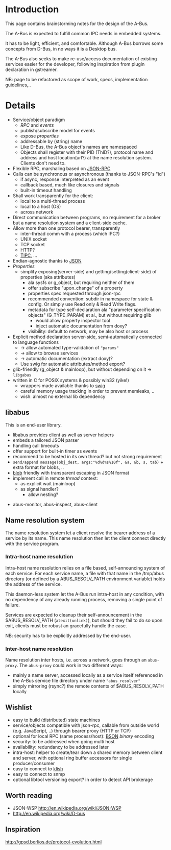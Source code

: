 # Introduction #

This page contains brainstorming notes for the design of the A-Bus.

The A-Bus is expected to fulfill common IPC needs in embedded systems.

It has to be light, efficient, and comfortable. Although A-Bus borrows some concepts from D-Bus, in no ways it is a Desktop bus.

The A-Bus also seeks to make re-use/access documentation of existing services easier for the developer, following inspiration from plugin declaration in gstreamer.

NB: page to be refactored as scope of work, specs, implementation guidelines,..

# Details #

  * Service/object paradigm
    * _RPC_ and _events_
    * publish/subscribe model for events
    * expose _properties_
    * addressable by (string) name
    * Like D-Bus, the A-Bus object's names are namespaced
    * Objects shall register with their PID (ThID?), protocol name and address and host location(url?) at the name resolution system. Clients don't need to.
  * Flexible RPC, marshaling based on [JSON-RPC](http://json-rpc.org/)
  * Calls can be synchronous or asynchronous (thanks to JSON-RPC's "id")
    * if async, response interpreted as an event
    * callback based, much like closures and signals
    * built-in timeout handling
  * Shall work transparently for the client:
    * local to a multi-thread process
    * local to a host (OS)
    * across network
  * Direct communication between programs, no requirement for a broker but a name resolution system and a client-side cache.
  * Allow more than one protocol bearer, transparently
    * inter-thread comm with a process (which IPC?)
    * UNIX socket
    * TCP socket
    * HTTP?
    * [TIPC](http://tipc.sourceforge.net/), ...
  * Endian-agnostic thanks to [JSON](http://json.org/)
  * _Properties_
    * simplify exposing(server-side) and getting/setting(client-side) of properties (aka attributes)
      * ala sysfs or g\_object, but requiring neither of them
      * offer subscribe "upon\_change" of a property
      * properties spec requested through json-rpc
      * recommended convention: subdir in namespace for state & config. Or simply use Read only & Read Write flags.
      * metadata for type self-declaration ala "parameter specification objects" (G\_TYPE\_PARAM) et al., but without requiring glib
        * would allow property inspector tool
        * inject automatic documentation from doxy?
      * visibility: default to network, may be also host or process
  * Explicit method declaration server-side, semi-automatically connected to language functions
    * -> allow automated type-validation of `"params"`
    * -> allow to browse services
    * -> automatic documentation (extract doxy)?
    * Use swig for automatic attributes/method export?
  * glib-friendly (g\_object & mainloop), but without depending on it -> `libgabus`
  * written in C for POSIX systems & possibly win32 (yike!)
    * wrappers made available thanks to [swig](http://swig.org)
    * careful memory usage tracking in order to prevent memleaks, ..
    * wish: almost no external lib dependency

## libabus ##

This is an end-user library.

  * libabus provides client as well as server helpers
  * embeds a tailored JSON parser
  * handling call timeouts
  * offer support for built-in timer as events
  * recommend to be hosted in its own thread? but not strong requirement
  * `send/append message(obj_dest, args:"%d%d%s%10f", &a, &b, s, tab)` + extra format for blobs, ..
  * [blob](http://en.wikipedia.org/wiki/Opaque_binary_blob) friendly with transparent escaping in JSON format
  * implement call in remote _thread_ context:
    * as explicit wait (mainloop)
    * as signal handler?
      * allow nesting?

+ abus-monitor, abus-inspect, abus-client

## Name resolution system ##

The name resolution system let a client resolve the bearer address of a service by its name. This name resolution then let the client connect directly with the service program.

### Intra-host name resolution ###

Intra-host name resolution relies on a file based, self-announcing system of each service. For each service name, a file with that name in the /tmp/abus directory (or defined by a ABUS\_RESOLV\_PATH environment variable) holds the address of the service.

This daemon-less system let the A-Bus run intra-host in any condition, with no dependency of any already running process, removing a single point of failure.

Services are expected to cleanup their self-announcement in the $ABUS\_RESOLV\_PATH (`atexit(unlink)`), but should they fail to do so upon exit, clients must be robust an gracefully handle the case.

NB: security has to be explicitly addressed by the end-user.

### Inter-host name resolution ###

Name resolution inter hosts, i.e. across a network, goes through an `abus-proxy`. The `abus-proxy` could work in two different ways:
  * mainly a name server, accessed locally as a service itself referenced in the A-Bus service file directory under name `"abus_resolver"`
  * simply mirroring (rsync?) the remote contents of $ABUS\_RESOLV\_PATH locally

## Wishlist ##

  * easy to build (distributed) state machines
  * service/objects compatible with json-rpc, callable from outside world (e.g. JavaScript, ..) through bearer proxy (HTTP or TCP)
  * optional for local RPC (same process/host): [BSON](http://bsonspec.org/) _binary_ encoding
  * security: to be addressed when going multi host
  * availability: redundancy to be addressed later
  * intra-host: helper to create/tear down a shared memory between client and server, with optional ring buffer accessors for single producer/consumer
  * easy to connect to [klish](http://code.google.com/p/klish/)
  * easy to connect to snmp
  * optional libtool versioning export? in order to detect API brokerage

## Worth reading ##

  * JSON-WSP  http://en.wikipedia.org/wiki/JSON-WSP
  * http://en.wikipedia.org/wiki/D-bus

## Inspiration ##
http://gpsd.berlios.de/protocol-evolution.html

##  ##